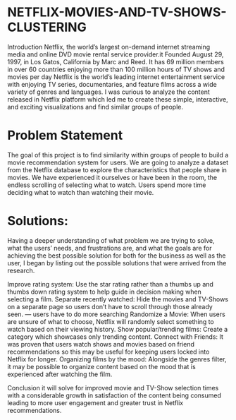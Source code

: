 # NETFLIX-MOVIES-AND-TV-SHOWS-CLUSTERING
Introduction Netflix, the world’s largest on-demand internet streaming media and online DVD movie rental service provider.it Founded August 29, 1997, in Los Gatos, California by Marc and Reed. It has 69 million members in over 60 countries enjoying more than 100 million hours of TV shows and movies per day Netflix is the world’s leading internet entertainment service with enjoying TV series, documentaries, and feature films across a wide variety of genres and languages. I was curious to analyze the content released in Netflix platform which led me to create these simple, interactive, and exciting visualizations and find similar groups of people.

# Problem Statement
The goal of this project is to find similarity within groups of people to build a movie recommendation system for users. We are going to analyze a dataset from the Netflix database to explore the characteristics that people share in movies. We have experienced it ourselves or have been in the room, the endless scrolling of selecting what to watch. Users spend more time deciding what to watch than watching their movie.

# Solutions:
Having a deeper understanding of what problem we are trying to solve, what the users’ needs, and frustrations are, and what the goals are for achieving the best possible solution for both for the business as well as the user, I began by listing out the possible solutions that were arrived from the research.

Improve rating system: Use the star rating rather than a thumbs up and thumbs down rating system to help guide in decision making when selecting a film. Separate recently watched: Hide the movies and TV-Shows on a separate page so users don’t have to scroll through those already seen. — users have to do more searching Randomize a Movie: When users are unsure of what to choose, Netflix will randomly select something to watch based on their viewing history. Show popular/trending films: Create a category which showcases only trending content. Connect with Friends: It was proven that users watch shows and movies based on friend recommendations so this may be useful for keeping users locked into Netflix for longer. Organizing films by the mood: Alongside the genres filter, it may be possible to organize content based on the mood that is experienced after watching the film.

Conclusion
it will solve for improved movie and TV-Show selection times with a considerable growth in satisfaction of the content being consumed leading to more user engagement and greater trust in Netflix recommendations.
